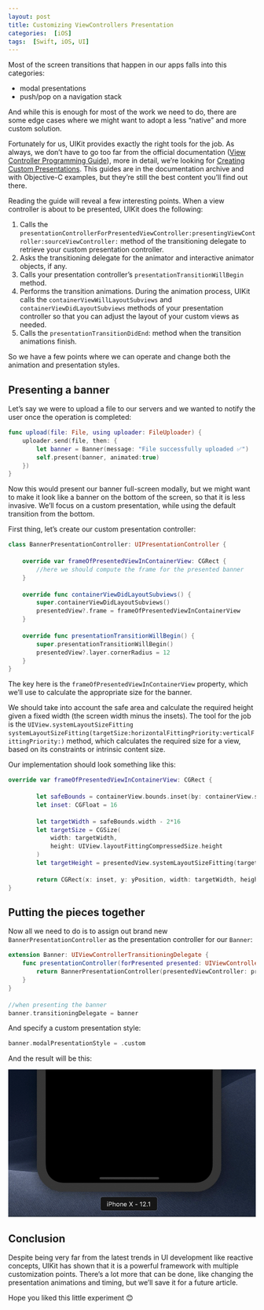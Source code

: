 ```yaml
---
layout: post
title: Customizing ViewControllers Presentation
categories:  [iOS]
tags:  [Swift, iOS, UI]
---
```


Most of the screen transitions that happen in our apps falls into this categories:
- modal presentations
- push/pop on a navigation stack

And while this is enough for most of the work we need to do, there are some edge cases where we might want to adopt a less “native” and more custom solution.

Fortunately for us, UIKit provides exactly the right tools for the job.
As always, we don’t have to go too far from the official documentation ([View Controller Programming Guide](https://developer.apple.com/library/archive/featuredarticles/ViewControllerPGforiPhoneOS/index.html#//apple_ref/doc/uid/TP40007457-CH2-SW1)), more in detail, we’re looking for [Creating Custom Presentations](https://developer.apple.com/library/archive/featuredarticles/ViewControllerPGforiPhoneOS/DefiningCustomPresentations.html#//apple_ref/doc/uid/TP40007457-CH25-SW1). This guides are in the documentation archive and with Objective-C examples, but they’re still the best content you’ll find out there.

Reading the guide will reveal a few interesting points. When a view controller is about to be presented, UIKit does the following:
 
1. Calls the `presentationControllerForPresentedViewController:presentingViewController:sourceViewController:` method of the transitioning delegate to retrieve your custom presentation controller.
2. Asks the transitioning delegate for the animator and interactive animator objects, if any.
3. Calls your presentation controller’s `presentationTransitionWillBegin` method.
4. Performs the transition animations. During the animation process, UIKit calls the `containerViewWillLayoutSubviews` and `containerViewDidLayoutSubviews` methods of your presentation controller so that you can adjust the layout of your custom views as needed.
5. Calls the `presentationTransitionDidEnd`: method when the transition animations finish.

So we have a few points where we can operate and change both the animation and presentation styles.

## Presenting a banner

Let’s say we were to upload a file to our servers and we wanted to notify the user once the operation is completed:

```swift
func upload(file: File, using uploader: FileUploader) {
    uploader.send(file, then: {
        let banner = Banner(message: "File successfully uploaded ✅")
        self.present(banner, animated:true)
    })
}
```

Now this would present our banner full-screen modally, but we might want to make it look like a banner on the bottom of the screen, so that it is less invasive.
We’ll focus on a custom presentation, while using the default transition from the bottom.

First thing, let’s create our custom presentation controller:

```swift
class BannerPresentationController: UIPresentationController {
  
    override var frameOfPresentedViewInContainerView: CGRect {
        //here we should compute the frame for the presented banner
    }
    
    override func containerViewDidLayoutSubviews() {
        super.containerViewDidLayoutSubviews()
        presentedView?.frame = frameOfPresentedViewInContainerView
    }
    
    override func presentationTransitionWillBegin() {
        super.presentationTransitionWillBegin()
        presentedView?.layer.cornerRadius = 12
    }
}
```

The key here is the `frameOfPresentedViewInContainerView` property, which we’ll use to calculate the appropriate size for the banner.

We should take into account the safe area and calculate the required height given a fixed width (the screen width minus the insets).
The tool for the job is the `UIView.systemLayoutSizeFitting`
`systemLayoutSizeFitting(targetSize:horizontalFittingPriority:verticalFittingPriority:)` method, which calculates the required size for a view, based on its constraints or intrinsic content size.

Our implementation should look something like this:

```swift
override var frameOfPresentedViewInContainerView: CGRect {
        
        let safeBounds = containerView.bounds.inset(by: containerView.safeAreaInsets)
        let inset: CGFloat = 16
        
        let targetWidth = safeBounds.width - 2*16
        let targetSize = CGSize(
            width: targetWidth,
            height: UIView.layoutFittingCompressedSize.height
        )
        let targetHeight = presentedView.systemLayoutSizeFitting(targetSize, withHorizontalFittingPriority: .required, verticalFittingPriority: .defaultLow).height
        
        return CGRect(x: inset, y: yPosition, width: targetWidth, height: targetHeight)
}
```

## Putting the pieces together

Now all we need to do is to assign out brand new `BannerPresentationController` as the presentation controller for our `Banner`:

```swift
extension Banner: UIViewControllerTransitioningDelegate {
	func presentationController(forPresented presented: UIViewController, presenting: UIViewController?, source: UIViewController) -&gt; UIPresentationController? {
        return BannerPresentationController(presentedViewController: presented, presenting: presenting)
    }
}

//when presenting the banner
banner.transitioningDelegate = banner
```

And specify a custom presentation style:
```swift
banner.modalPresentationStyle = .custom
```
And the result will be this:

![](/img/banner.gif)

## Conclusion

Despite being very far from the latest trends in UI development like reactive concepts, UIKit has shown that it is a powerful framework with multiple customization points.
There’s a lot more that can be done, like changing the presentation animations and timing, but we’ll save it for a future article. 

Hope you liked this little experiment 😊

